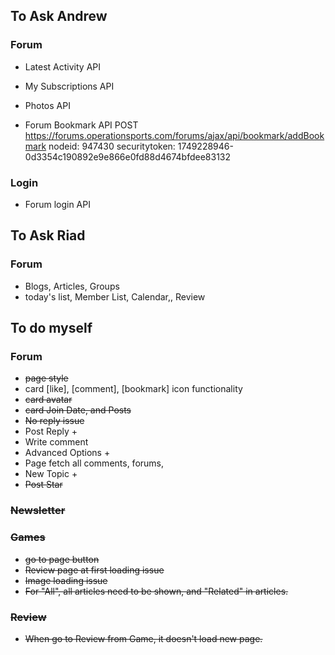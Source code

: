 ## To Ask Andrew
### Forum
- Latest Activity API
- My Subscriptions API
- Photos API

- Forum Bookmark API
POST
https://forums.operationsports.com/forums/ajax/api/bookmark/addBookmark
nodeid: 947430
securitytoken: 1749228946-0d3354c190892e9e866e0fd88d4674bfdee83132

### Login
- Forum login API

## To Ask Riad
### Forum
- Blogs, Articles, Groups
- today's list, Member List, Calendar,, Review

## To do myself
### Forum
- <s>page style</s>
- card [like], [comment], [bookmark] icon functionality
- <s>card avatar</s>
- <s>card Join Date, and Posts</s>
- <s>No reply issue</s>
- Post Reply +
- Write comment
- Advanced Options +
- Page fetch all comments, forums,
- New Topic +
- <s>Post Star<s>
### Newsletter

### Games
- go to page button
- Review page at first loading issue
- Image loading issue
- For "All", all articles need to be shown, and "Related" in articles.

### Review
- When go to Review from Game, it doesn't load new page.
